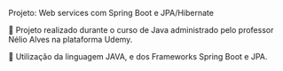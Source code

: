 Projeto: Web services com Spring Boot e JPA/Hibernate

📝 Projeto realizado durante o curso de Java administrado pelo professor Nélio Alves na plataforma Udemy.

🔧 Utilização da linguagem JAVA, e dos Frameworks Spring Boot e JPA.

